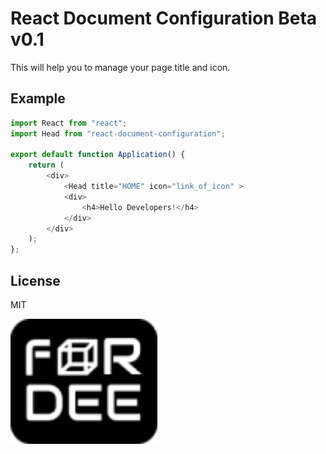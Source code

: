 # React Document Configuration Beta v0.1

This will help you to manage your page title and icon.

## Example
```javascript
import React from "react";
import Head from "react-document-configuration";

export default function Application() {
    return (
        <div>
            <Head title="HOME" icon="link_of_icon" >
            <div>
                <h4>Hello Developers!</h4>
            </div>
        </div>
    );
};
```

## License

MIT

<img align="left" height="200" src="https://raw.githubusercontent.com/jayariglesias/jayariglesias/main/name.png" />
